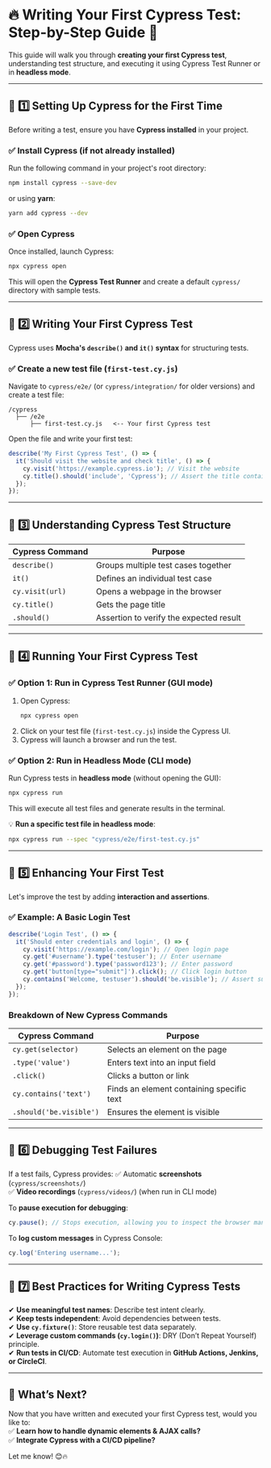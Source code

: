 # **🔥 Writing Your First Cypress Test: Step-by-Step Guide 🚀**  

This guide will walk you through **creating your first Cypress test**, understanding test structure, and executing it using Cypress Test Runner or in **headless mode**.

---

## **📌 1️⃣ Setting Up Cypress for the First Time**  

Before writing a test, ensure you have **Cypress installed** in your project.

### ✅ **Install Cypress (if not already installed)**
Run the following command in your project's root directory:
```sh
npm install cypress --save-dev
```
or using **yarn**:
```sh
yarn add cypress --dev
```

### ✅ **Open Cypress**
Once installed, launch Cypress:
```sh
npx cypress open
```
This will open the **Cypress Test Runner** and create a default `cypress/` directory with sample tests.

---

## **📌 2️⃣ Writing Your First Cypress Test**  

Cypress uses **Mocha's `describe()` and `it()` syntax** for structuring tests.

### **✅ Create a new test file (`first-test.cy.js`)**  
Navigate to `cypress/e2e/` (or `cypress/integration/` for older versions) and create a test file:  
```
/cypress
  ├── /e2e
      ├── first-test.cy.js   <-- Your first Cypress test
```

Open the file and write your first test:

```js
describe('My First Cypress Test', () => {
  it('Should visit the website and check title', () => {
    cy.visit('https://example.cypress.io'); // Visit the website
    cy.title().should('include', 'Cypress'); // Assert the title contains 'Cypress'
  });
});
```
---

## **📌 3️⃣ Understanding Cypress Test Structure**  

| Cypress Command | Purpose |
|----------------|---------|
| `describe()` | Groups multiple test cases together |
| `it()` | Defines an individual test case |
| `cy.visit(url)` | Opens a webpage in the browser |
| `cy.title()` | Gets the page title |
| `.should()` | Assertion to verify the expected result |

---

## **📌 4️⃣ Running Your First Cypress Test**  

### **✅ Option 1: Run in Cypress Test Runner (GUI mode)**
1. Open Cypress:
   ```sh
   npx cypress open
   ```
2. Click on your test file (`first-test.cy.js`) inside the Cypress UI.
3. Cypress will launch a browser and run the test.

### **✅ Option 2: Run in Headless Mode (CLI mode)**
Run Cypress tests in **headless mode** (without opening the GUI):
```sh
npx cypress run
```
This will execute all test files and generate results in the terminal.

💡 **Run a specific test file in headless mode**:
```sh
npx cypress run --spec "cypress/e2e/first-test.cy.js"
```

---

## **📌 5️⃣ Enhancing Your First Test**
Let's improve the test by adding **interaction and assertions**.

### **✅ Example: A Basic Login Test**
```js
describe('Login Test', () => {
  it('Should enter credentials and login', () => {
    cy.visit('https://example.com/login'); // Open login page
    cy.get('#username').type('testuser'); // Enter username
    cy.get('#password').type('password123'); // Enter password
    cy.get('button[type="submit"]').click(); // Click login button
    cy.contains('Welcome, testuser').should('be.visible'); // Assert successful login
  });
});
```

### **Breakdown of New Cypress Commands**
| Cypress Command | Purpose |
|----------------|---------|
| `cy.get(selector)` | Selects an element on the page |
| `.type('value')` | Enters text into an input field |
| `.click()` | Clicks a button or link |
| `cy.contains('text')` | Finds an element containing specific text |
| `.should('be.visible')` | Ensures the element is visible |

---

## **📌 6️⃣ Debugging Test Failures**
If a test fails, Cypress provides:
✅ Automatic **screenshots** (`cypress/screenshots/`)  
✅ **Video recordings** (`cypress/videos/`) (when run in CLI mode)  

To **pause execution for debugging**:
```js
cy.pause(); // Stops execution, allowing you to inspect the browser manually
```

To **log custom messages** in Cypress Console:
```js
cy.log('Entering username...');
```

---

## **📌 7️⃣ Best Practices for Writing Cypress Tests**
✔ **Use meaningful test names**: Describe test intent clearly.  
✔ **Keep tests independent**: Avoid dependencies between tests.  
✔ **Use `cy.fixture()`**: Store reusable test data separately.  
✔ **Leverage custom commands (`cy.login()`)**: DRY (Don’t Repeat Yourself) principle.  
✔ **Run tests in CI/CD**: Automate test execution in **GitHub Actions, Jenkins, or CircleCI**.  

---

## **🚀 What’s Next?**
Now that you have written and executed your first Cypress test, would you like to:  
✅ **Learn how to handle dynamic elements & AJAX calls?**  
✅ **Integrate Cypress with a CI/CD pipeline?**  

Let me know! 😊🔥